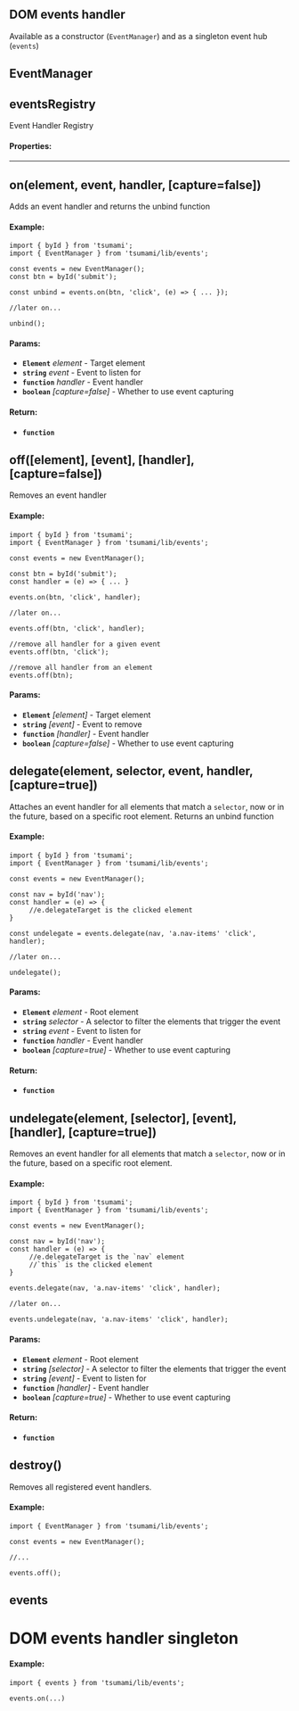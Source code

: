 

<!-- Start src\events.js -->

## DOM events handler

Available as a constructor (`EventManager`) and as a singleton event hub (`events`)

## EventManager 

## eventsRegistry 

Event Handler Registry

#### Properties:

* **** ** 

## on(element, event, handler, [capture=false])

Adds an event handler and returns the unbind function

#### Example:

```
import { byId } from 'tsumami';
import { EventManager } from 'tsumami/lib/events';

const events = new EventManager();
const btn = byId('submit');

const unbind = events.on(btn, 'click', (e) => { ... });

//later on...

unbind();
```

#### Params:

* **`Element`** *element* - Target element
* **`string`** *event* - Event to listen for
* **`function`** *handler* - Event handler
* **`boolean`** *[capture=false]* - Whether to use event capturing

#### Return:

* **`function`** 

## off([element], [event], [handler], [capture=false])

Removes an event handler

#### Example:

```
import { byId } from 'tsumami';
import { EventManager } from 'tsumami/lib/events';

const events = new EventManager();

const btn = byId('submit');
const handler = (e) => { ... }

events.on(btn, 'click', handler);

//later on...

events.off(btn, 'click', handler);

//remove all handler for a given event
events.off(btn, 'click');

//remove all handler from an element
events.off(btn);
```

#### Params:

* **`Element`** *[element]* - Target element
* **`string`** *[event]* - Event to remove
* **`function`** *[handler]* - Event handler
* **`boolean`** *[capture=false]* - Whether to use event capturing

## delegate(element, selector, event, handler, [capture=true])

Attaches an event handler for all elements that match a `selector`, now or in the future, based on a specific root element.
Returns an unbind function

#### Example:

```
import { byId } from 'tsumami';
import { EventManager } from 'tsumami/lib/events';

const events = new EventManager();

const nav = byId('nav');
const handler = (e) => {
     //e.delegateTarget is the clicked element
}

const undelegate = events.delegate(nav, 'a.nav-items' 'click', handler);

//later on...

undelegate();
```

#### Params:

* **`Element`** *element* - Root element
* **`string`** *selector* - A selector to filter the elements that trigger the event
* **`string`** *event* - Event to listen for
* **`function`** *handler* - Event handler
* **`boolean`** *[capture=true]* - Whether to use event capturing

#### Return:

* **`function`** 

## undelegate(element, [selector], [event], [handler], [capture=true])

Removes an event handler for all elements that match a `selector`, now or in the future, based on a specific root element.

#### Example:

```
import { byId } from 'tsumami';
import { EventManager } from 'tsumami/lib/events';

const events = new EventManager();

const nav = byId('nav');
const handler = (e) => {
     //e.delegateTarget is the `nav` element
     //`this` is the clicked element
}

events.delegate(nav, 'a.nav-items' 'click', handler);

//later on...

events.undelegate(nav, 'a.nav-items' 'click', handler);
```

#### Params:

* **`Element`** *element* - Root element
* **`string`** *[selector]* - A selector to filter the elements that trigger the event
* **`string`** *[event]* - Event to listen for
* **`function`** *[handler]* - Event handler
* **`boolean`** *[capture=true]* - Whether to use event capturing

#### Return:

* **`function`** 

## destroy()

Removes all registered event handlers.

#### Example:

```
import { EventManager } from 'tsumami/lib/events';

const events = new EventManager();

//...

events.off();
```

## events 

# DOM events handler singleton

#### Example:

```
import { events } from 'tsumami/lib/events';

events.on(...)
```

<!-- End src\events.js -->


